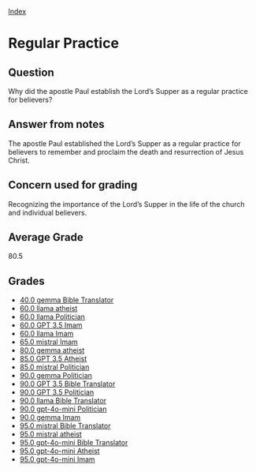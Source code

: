 
[Index](../../index.md)
# Regular Practice
## Question
Why did the apostle Paul establish the Lord’s Supper as a regular practice for believers?

## Answer from notes
The apostle Paul established the Lord’s Supper as a regular practice for believers to remember and proclaim the death and resurrection of Jesus Christ.

## Concern used for grading
Recognizing the importance of the Lord’s Supper in the life of the church and individual believers.

## Average Grade
80.5

## Grades
 * [40.0 gemma Bible Translator](../answers/gemma_Bible_Translator/Regular_Practice.md)
 * [60.0 llama atheist](../answers/llama_atheist/Regular_Practice.md)
 * [60.0 llama Politician](../answers/llama_Politician/Regular_Practice.md)
 * [60.0 GPT 3.5 Imam](../answers/GPT_3.5_Imam/Regular_Practice.md)
 * [60.0 llama Imam](../answers/llama_Imam/Regular_Practice.md)
 * [65.0 mistral Imam](../answers/mistral_Imam/Regular_Practice.md)
 * [80.0 gemma atheist](../answers/gemma_atheist/Regular_Practice.md)
 * [85.0 GPT 3.5 Atheist](../answers/GPT_3.5_Atheist/Regular_Practice.md)
 * [85.0 mistral Politician](../answers/mistral_Politician/Regular_Practice.md)
 * [90.0 gemma Politician](../answers/gemma_Politician/Regular_Practice.md)
 * [90.0 GPT 3.5 Bible Translator](../answers/GPT_3.5_Bible_Translator/Regular_Practice.md)
 * [90.0 GPT 3.5 Politician](../answers/GPT_3.5_Politician/Regular_Practice.md)
 * [90.0 llama Bible Translator](../answers/llama_Bible_Translator/Regular_Practice.md)
 * [90.0 gpt-4o-mini Politician](../answers/gpt-4o-mini_Politician/Regular_Practice.md)
 * [90.0 gemma Imam](../answers/gemma_Imam/Regular_Practice.md)
 * [95.0 mistral Bible Translator](../answers/mistral_Bible_Translator/Regular_Practice.md)
 * [95.0 mistral atheist](../answers/mistral_atheist/Regular_Practice.md)
 * [95.0 gpt-4o-mini Bible Translator](../answers/gpt-4o-mini_Bible_Translator/Regular_Practice.md)
 * [95.0 gpt-4o-mini Atheist](../answers/gpt-4o-mini_Atheist/Regular_Practice.md)
 * [95.0 gpt-4o-mini Imam](../answers/gpt-4o-mini_Imam/Regular_Practice.md)
